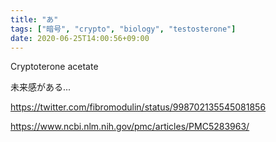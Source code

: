 ```yaml
---
title: "あ"
tags: ["暗号", "crypto", "biology", "testosterone"]
date: 2020-06-25T14:00:56+09:00
---
```


Cryptoterone acetate

未来感がある...

<https://twitter.com/fibromodulin/status/998702135545081856>

<https://www.ncbi.nlm.nih.gov/pmc/articles/PMC5283963/>
